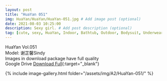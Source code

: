 ```yaml
---
layout: post
title: "HuaYan 051"
img: HuaYan/HuaYan/HuaYan-051.jpg # Add image post (optional)
date: 2021-08-03 10:25:00
description: Sexy girl. # Add post description (optional)
tag: [cute, sexy, HuaYan, Indoor, Bathtub, Outdoor, Bodysuit, Underwear, Cosplay, Big Tits, Tattoo]
---
```

HuaYan Vol.051  
Model: 谢芷馨Sindy     
Images in download package have full quality                    
Google Drive [Download Full](http://gestyy.com/eoFNIn){:target="_blank"}

{% include image-gallery.html folder="/assets/img/A2/HuaYan-051/" %}
